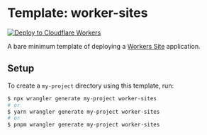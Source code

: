 # Template: worker-sites

[![Deploy to Cloudflare Workers](https://deploy.workers.cloudflare.com/button)](https://deploy.workers.cloudflare.com/?url=https://github.com/cloudflare/workers-sdk/tree/main/templates/worker-sites)

A bare minimum template of deploying a [Workers Site](https://developers.cloudflare.com/workers/platform/sites/) application.

## Setup

To create a `my-project` directory using this template, run:

```sh
$ npx wrangler generate my-project worker-sites
# or
$ yarn wrangler generate my-project worker-sites
# or
$ pnpm wrangler generate my-project worker-sites
```
